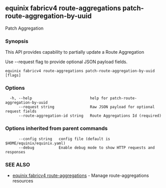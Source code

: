 ## equinix fabricv4 route-aggregations patch-route-aggregation-by-uuid

Patch Aggregation

### Synopsis

This API provides capability to partially update a Route Aggregation

Use --request flag to provide optional JSON payload fields.

```
equinix fabricv4 route-aggregations patch-route-aggregation-by-uuid [flags]
```

### Options

```
  -h, --help                          help for patch-route-aggregation-by-uuid
      --request string                Raw JSON payload for optional request fields
      --route-aggregation-id string   Route Aggregations Id (required)
```

### Options inherited from parent commands

```
      --config string   config file (default is $HOME/equinix/equinix.yaml)
      --debug           Enable debug mode to show HTTP requests and responses
```

### SEE ALSO

* [equinix fabricv4 route-aggregations](equinix_fabricv4_route-aggregations.md)	 - Manage route-aggregations resources


